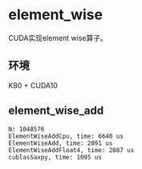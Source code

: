 # element_wise

CUDA实现element wise算子。

## 环境

K80 + CUDA10

## element_wise_add

```
N: 1048576
ElementWiseAddCpu, time: 6640 us
ElementWiseAdd, time: 2091 us
ElementWiseAddFloat4, time: 2087 us
cublasSaxpy, time: 1095 us
```